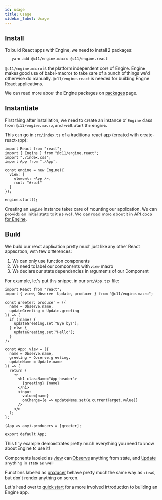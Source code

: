 ```yaml
---
id: usage
title: Usage
sidebar_label: Usage
---
```


## Install

To build React apps with Engine, we need to install 2 packages:

```sh
   yarn add @c11/engine.macro @c11/engine.react
```

`@c11/engine.macro` is the platform independent core of Engine. Engine makes
good use of babel-macros to take care of a bunch of things we'd otherwise do
manually. `@c11/engine.react` is needed for building Engine React applications.

We can read more about the Engine packages on [packages](packages) page.

## Instantiate

First thing after installation, we need to create an instance of `Engine` class
from `@c11/engine.macro`, and well, start the engine.

This can go in `src/index.ts` of a traditional react app (created with create-react-app):

```tsx
import React from "react";
import { Engine } from "@c11/engine.react";
import "./index.css";
import App from "./App";

const engine = new Engine({
  view: {
    element: <App />,
    root: "#root"
  }
});

engine.start();
```

Creating an `Engine` instance takes care of mounting our application. We can
provide an initial state to it as well. We can read more about it in [API docs
for Engine](/docs/api/engine).

## Build

We build our react application pretty much just like any other React
application, with few differences:

1. We can only use function components
2. We need to label our components with `view` macro
3. We declare our state dependencies in arguments of our Component

For example, let's put this snippet in our `src/App.tsx` file:

```tsx
import React from "react";
import { view, Observe, Update, producer } from "@c11/engine.macro";

const greeter: producer = ({
  name = Observe.name,
  updateGreeting = Update.greeting
}) => {
  if (!name) {
    updateGreeting.set("Bye bye");
  } else {
    updateGreeting.set("Hello");
  }
};

const App: view = ({
  name = Observe.name,
  greeting = Observe.greeting,
  updateName = Update.name
}) => {
  return (
    <>
      <h1 className="App-header">
        {greeting} {name}
      </h1>
      <input
        value={name}
        onChange={e => updateName.set(e.currentTarget.value)}
      />
    </>
  );
};

(App as any).producers = [greeter];

export default App;
```

This tiny example demonstrates pretty much everything you need to know about
Engine to use it!

Components labeled as [view](/docs/api/view) can [Observe](/docs/api/observe)
anything from state, and [Update](/docs/api/update) anything in state as well.

Functions labeled as [producer](/docs/api/producer) behave pretty much the same
way as `view`s, but don't render anything on screen.

Let's head over to [quick start](quick-start-tutorial/setup) for a more involved
introduction to building an Engine app.
